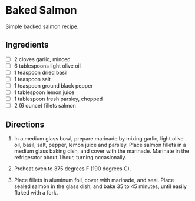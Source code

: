 # Baked Salmon

Simple backed salmon recipe.

## Ingredients
- [ ] 2 cloves garlic, minced
- [ ] 6 tablespoons light olive oil
- [ ] 1 teaspoon dried basil
- [ ] 1 teaspoon salt
- [ ] 1 teaspoon ground black pepper
- [ ] 1 tablespoon lemon juice
- [ ] 1 tablespoon fresh parsley, chopped
- [ ] 2 (6 ounce) fillets salmon

## Directions

1. In a medium glass bowl, prepare marinade by mixing garlic, light olive oil, basil, salt, pepper, lemon juice and parsley. Place salmon fillets in a medium glass baking dish, and cover with the marinade. Marinate in the refrigerator about 1 hour, turning occasionally.

2. Preheat oven to 375 degrees F (190 degrees C).

3. Place fillets in aluminum foil, cover with marinade, and seal. Place sealed salmon in the glass dish, and bake 35 to 45 minutes, until easily flaked with a fork.
